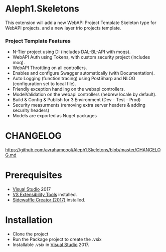 # Aleph1.Skeletons
This extension will add a new WebAPI Project Template Skeleton type for WebAPI projects.
and a new layer trio projects template.

### Project Template Features
* N-Tier project using DI (includes DAL-BL-API with moqs).
* WebAPI Auth using Tokens, with custom security project (includes moq).
* WebAPI Throttling on all controllers.
* Enables and configure Swagger automatically (with Documentation).
* Auto Logging (function tracing) using PostSharp and NLOG (configuration set to local file).
* Friendly exception handling on the webapi controllers.
* ModelValidation on the webapi controllers (hebrew locale by default).
* Build & Config & Publish for 3 Environment (Dev - Test - Prod)
* Security measurments (removing extra server headers & adding security headers)
* Models are exported as Nuget packages

# CHANGELOG
https://github.com/avrahamcool/Aleph1.Skeletons/blob/master/CHANGELOG.md

# Prerequisites
* [Visual Studio](https://www.visualstudio.com/) 2017
* [VS Extensibility Tools](https://marketplace.visualstudio.com/items?itemName=MadsKristensen.ExtensibilityTools) installed.
* [Sidewaffle Creator (2017)](https://marketplace.visualstudio.com/items?itemName=Sayed-Ibrahim-Hashimi.SidewaffleCreator2017) installed.

# Installation
* Clone the project
* Run the Package project to create the .vsix
* Installable .vsix in [Visual Studio](https://www.visualstudio.com/) 2017.
